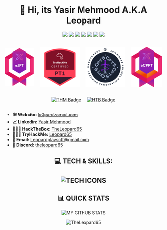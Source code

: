 <h1 align="center"> 👋 Hi, its <b>Yasir Mehmood A.K.A Leopard </b> </h1> 
<p align="center">
	<img src="https://img.shields.io/badge/python%20-%2314354C.svg?&style=for-the-badge&logo=python&logoColor=white"/>
	<img src="https://img.shields.io/badge/c++%20-%2300599C.svg?&style=for-the-badge&logo=c%2B%2B&ogoColor=white"/>
	<img src="https://img.shields.io/badge/C%20-%23663399.svg?&style=for-the-badge&logo=c&logoColor=white"/>
	<img src="https://img.shields.io/badge/linux%20-%23505050.svg?&style=for-the-badge&logo=linux&logoColor=white"/>
	<img src="https://img.shields.io/badge/bash%20-%2314354C.svg?&style=for-the-badge&logo=bash&logoColor=white"/>
	<img src="https://img.shields.io/badge/git%20-%23FF4500.svg?&style=for-the-badge&logo=git&logoColor=white"/>
	<img src="https://img.shields.io/badge/github%20-%2324292E.svg?&style=for-the-badge&logo=github&logoColor=white"/>
</p>
<h2></h2>
<div align="center" style="display: flex; justify-content: center; align-items: center; gap: 20px;">
	<a href="https://certs.ine.com/473b3c53-aa0c-4e3c-8e4f-564940663ccc#acc.dKwiy3J4" target="_blank"><img align="center" src="Certificates/ejpt.svg" alt="eJPT Certification" style="width: 160px; height: auto;" /></a>
	<a href="https://www.credly.com/badges/f5ad377e-89a7-4c14-b6ab-9dce35430446" target="_blank"><img align="center" src="Certificates/pt1.svg" alt="eCPPT Certification" style="width: 220px; height: auto;" /></a>
	<a href="https://www.credly.com/badges/6b445d9c-3236-4d1e-bce4-9800be93428b" target="_blank"><img align="center" src="Certificates/cpts.svg" alt="CPTS Certification" style="width: 220px; height: auto;" /></a>
	<a href="https://certs.ine.com/d56e5d38-1e92-432c-abcd-6739b1ad9bc0#acc.NSncwG8J" target="_blank"><img align="center" src="Certificates/ecppt.svg" alt="eCPPT Certification" style="width: 170px; height: auto;" /></a>
</div>
<h2></h2>
<div align="center" style="display: flex; justify-content: center; align-items: center; gap: 20px;">
	<a href="https://tryhackme.com/p/Leopard65" target="_blank"><img align="center" src="https://tryhackme-badges.s3.amazonaws.com/Leopard65.png" alt="THM Badge" style="width: 271px; height: auto;" /></a>
	<a href="https://app.hackthebox.com/profile/1998521" target="_blank"><img align="center" src="https://www.hackthebox.com/badge/image/1998521" alt="HTB Badge" style="width: 300px; height: auto;" /></a>
</div>
<h2></h2>
<ul>
	<li><b>🕸️ Website: </b> <a href="https://le0pard.vercel.app/" target="_blank" > le0pard.vercel.com </a></li>
	<li><b>📈 Linkedin: </b> <a href="https://www.linkedin.com/in/yasir-mehmood-1699a925a/" target="_blank"> Yasir Mehmood </a></li>
	<li><b>👨🏼‍💻 HackTheBox: </b> <a href="https://app.hackthebox.eu/profile/1998521"> TheLeopard65 </a></li>
	<li><b>👨🏼‍💻 TryHackMe: </b> <a href="https://tryhackme.com/p/Leopard65"> Leopard65 </a></li>
	<li><b>📧 Email: </b> <a href="mailto:Leopardplaysctf@gmail.com" target="_blank"> Leopardplaysctf@gmail.com </a></li>
	<li><b>🚀 Discord: </b> <a href="https://discord.com/users/735761355545772054" target="_blank"> theleopard65 </a></li>
</ul>
<h2 align="center"> 💻 TECH & SKILLS: <h2>
<p align="center">
	<img src="https://skillicons.dev/icons?i=c,cpp,python,js,bash,powershell,cs,git,github,visualstudio,vscode,linux,vim,debian,kali,ubuntu,vercel,qt,gtk,html,css,tailwind,ts,react,js,nginx,mysql,sqlite,docker,windows,dotnet,flask,md,notion,cmake,npm" alt="TECH ICONS"/>
</p>
<h2 align="center"> 📊 QUICK STATS </h2>
<p align="center"><img src="https://github-readme-stats.vercel.app/api?username=TheLeopard65&show_icons=true&theme=merko&count_private=true&include_all_commits=true&rank_icon=percentile&border_color=009dff" alt="MY GITHUB STATS"></p>
<p align="center"><img src="https://komarev.com/ghpvc/?username=TheLeopard65&label=PROFILE%20VIEWS&color=0e75b6&style=flat" alt="TheLeopard65" /></p>
